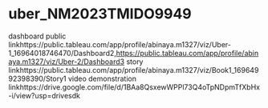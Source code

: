 # uber_NM2023TMIDO9949
dashboard public linkhttps://public.tableau.com/app/profile/abinaya.m1327/viz/Uber-1_16964018746470/Dashboard2,https://public.tableau.com/app/profile/abinaya.m1327/viz/Uber-2/Dashboard3
story linkhttps://public.tableau.com/app/profile/abinaya.m1327/viz/Book1_16964992398390/Story1
video demonstration linkhttps://drive.google.com/file/d/1BAa8QsxewWPPl73Q4oTpNDpmTfXbHx-i/view?usp=drivesdk
